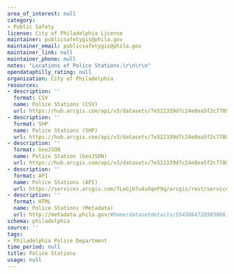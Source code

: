 ```yaml
---
area_of_interest: null
category:
- Public Safety
license: City of Philadelphia License
maintainer: publicsafetygis@phila.gov
maintainer_email: publicsafetygis@phila.gov
maintainer_link: null
maintainer_phone: null
notes: "Locations of Police Stations.\r\n\r\n"
opendataphilly_rating: null
organization: City of Philadelphia
resources:
- description: ''
  format: CSV
  name: Police Stations (CSV)
  url: https://hub.arcgis.com/api/v3/datasets/7e522339d7c24e8ea5f2c7780291c315_0/downloads/data?format=csv&spatialRefId=2272&where=1%3D1
- description: ''
  format: SHP
  name: Police Stations (SHP)
  url: https://hub.arcgis.com/api/v3/datasets/7e522339d7c24e8ea5f2c7780291c315_0/downloads/data?format=shp&spatialRefId=2272&where=1%3D1
- description: ''
  format: GeoJSON
  name: Police Station (GeoJSON)
  url: https://hub.arcgis.com/api/v3/datasets/7e522339d7c24e8ea5f2c7780291c315_0/downloads/data?format=geojson&spatialRefId=4326&where=1%3D1
- description: ''
  format: API
  name: Police Stations (API)
  url: https://services.arcgis.com/fLeGjb7u4uXqeF9q/arcgis/rest/services/Police_Stations/FeatureServer/0/query?outFields=*&where=1%3D1
- description: ''
  format: HTML
  name: Police Stations (Metadata)
  url: http://metadata.phila.gov/#home/datasetdetails/5543864720583086178c4e7f/representationdetails/55438a849b989a05172d0cff/
schema: philadelphia
source: ''
tags:
- Philadelphia Police Department
time_period: null
title: Police Stations
usage: null
---
```

